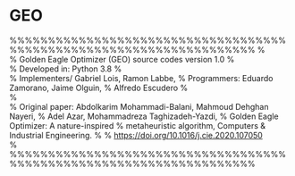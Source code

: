 # GEO
%%%%%%%%%%%%%%%%%%%%%%%%%%%%%%%%%%%%%%%%%%%%%%%%%%%%%%%%%%%%%%%%%%%%
%  
%  Golden Eagle Optimizer (GEO) source codes version 1.0
%  
%  Developed in:	Python 3.8
%  
%  Implementers/    Gabriel Lois, Ramon Labbe,
%   Programmers:	Eduardo Zamorano, Jaime Olguin,
%                   Alfredo Escudero
%                   
%  
%  Original paper:	Abdolkarim Mohammadi-Balani, Mahmoud Dehghan Nayeri, 
%					Adel Azar, Mohammadreza Taghizadeh-Yazdi, 
%					Golden Eagle Optimizer: A nature-inspired 
%					metaheuristic algorithm, Computers & Industrial Engineering.
%
%                  https://doi.org/10.1016/j.cie.2020.107050               
%   
%%%%%%%%%%%%%%%%%%%%%%%%%%%%%%%%%%%%%%%%%%%%%%%%%%%%%%%%%%%%%%%%%%%%
